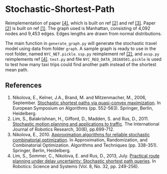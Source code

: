 # Stochastic-Shortest-Path

Reimplementation of paper [[4]](https://github.com/Leot6/Stochastic-Shortest-Path#references), which is built on ref [[2]](https://github.com/Leot6/Stochastic-Shortest-Path#references) and ref [[3]](https://github.com/Leot6/Stochastic-Shortest-Path#references). Paper [[2]](https://github.com/Leot6/Stochastic-Shortest-Path#references) is built on ref [[1]](https://github.com/Leot6/Stochastic-Shortest-Path#references). The graph used is Manhattan, consisting of 4,092 nodes and 9,453 edges. Edges lengths are drawn from normal distributions.

The main function in `generate_graph.py` will generate the stochastic travel model using data from folder `graph`. A sample graph is ready to use in the root folder, named `NYC_NET.pickle`. `ssp.py` reimplement ref [[2]](https://github.com/Leot6/Stochastic-Shortest-Path#references), and `assp.py` reimplements ref [[4]](https://github.com/Leot6/Stochastic-Shortest-Path#references). `test.py` and file `NYC_REQ_DATA_20160501.pickle` is used to test how many taxi trips could find another path instead of the shortest mean path.

## References

1. Nikolova, E., Kelner, J.A., Brand, M. and Mitzenmacher, M., 2006, September. [Stochastic shortest paths via quasi-convex maximization](https://merl.com/publications/docs/TR2006-128.pdf). In European Symposium on Algorithms (pp. 552-563). Springer, Berlin, Heidelberg.
2. Lim, S., Balakrishnan, H., Gifford, D., Madden, S. and Rus, D., 2011. [Stochastic motion planning and applications to traffic](http://cocoa.lcs.mit.edu/papers/stoch-spaths.pdf). The International Journal of Robotics Research, 30(6), pp.699-712.
3. Nikolova, E., 2010. [Approximation algorithms for reliable stochastic combinatorial optimization](http://citeseerx.ist.psu.edu/viewdoc/download?doi=10.1.1.187.4510&rep=rep1&type=pdf). In Approximation, Randomization, and Combinatorial Optimization. Algorithms and Techniques (pp. 338-351). Springer, Berlin, Heidelberg.
4. Lim, S., Sommer, C., Nikolova, E. and Rus, D., 2013, July. [Practical route planning under delay uncertainty: Stochastic shortest path queries](http://roboticsproceedings.org/rss08/p32.pdf). In Robotics: Science and Systems (Vol. 8, No. 32, pp. 249-256).


